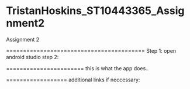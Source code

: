 # TristanHoskins_ST10443365_Assignment2
Assignment 2

=========================================
Step 1: open android studio
step 2: 





=======================
this is what the app does..

==================
additional links if neccessary:
